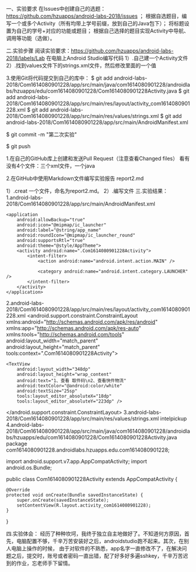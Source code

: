 一、实验要求
在Issues中创建自己的选题：https://github.com/hzuapps/android-labs-2018/issues ；
根据自选题目，编写一个或多个Activity（所有均带上学号前缀，放到自己的Java包下）；
将标题设置为自己的学号+对应的功能或题目；
根据自己选择的题目实现Activity中导航、调用等功能（选做）。

二.实验步骤
阅读实验要求：https://github.com/hzuapps/android-labs-2018/labels/Lab
在电脑上Android Studio编写代码
1）.自己建一个Activity文件
2）.找到values文件下的strings.xml文件，然后修改里面的一个值

3.使用Git将代码提交到自己的库中：
$ git add android-labs-2018/Com1614080901228/app/src/main/java/com1614080901228/androidlabs/hzuapps/edu/com1614080901228/Com1614080901228Activity.java
$ git add android-labs-2018/Com1614080901228/app/src/main/res/layout/activity_com1614080901228.xml
$ git add android-labs-2018/Com1614080901228/app/src/main/res/values/strings.xml
$ git add android-labs-2018/Com1614080901228/app/src/main/AndroidManifest.xml

$ git commit -m "第二次实验"

$ git push

1.在自己的GitHub库上创建和发送Pull Request（注意查看Changed files）
看有没有4个文件：三个xml文件，一个java

2.在GitHub中使用Markdown文件编写实验报告 report2.md

1）.creat 一个文件，命名为report2.md。
2）.编写文件
三.实验结果：
1.android-labs-2018/Com1614080901228/app/src/main/AndroidManifest.xml
<manifest xmlns:android="http://schemas.android.com/apk/res/android"
    package="com1614080901228.androidlabs.hzuapps.edu.com1614080901228">

    <application
        android:allowBackup="true"
        android:icon="@mipmap/ic_launcher"
        android:label="@string/app_name"
        android:roundIcon="@mipmap/ic_launcher_round"
        android:supportsRtl="true"
        android:theme="@style/AppTheme">
        <activity android:name=".Com1614080901228Activity">
            <intent-filter>
                <action android:name="android.intent.action.MAIN" />

                <category android:name="android.intent.category.LAUNCHER" />
            </intent-filter>
        </activity>
    </application>

</manifest>


2.android-labs-2018/Com1614080901228/app/src/main/res/layout/activity_com1614080901228.xml
<android.support.constraint.ConstraintLayout xmlns:android="http://schemas.android.com/apk/res/android"
    xmlns:app="http://schemas.android.com/apk/res-auto"
    xmlns:tools="http://schemas.android.com/tools"
    android:layout_width="match_parent"
    android:layout_height="match_parent"
    tools:context=".Com1614080901228Activity">

    <TextView
        android:layout_width="348dp"
        android:layout_height="wrap_content"
        android:text="1、查看 取件码\n2、查看快件物流"
        android:textColor="@android:color/white"
        android:textSize="25sp"
        tools:layout_editor_absoluteX="18dp"
        tools:layout_editor_absoluteY="223dp" />

</android.support.constraint.ConstraintLayout>
3.android-labs-2018/Com1614080901228/app/src/main/res/values/strings.xml
<resources>
    <string name="app_name">intelpickup</string>
</resources>
4.android-labs-2018/Com1614080901228/app/src/main/java/com1614080901228/androidlabs/hzuapps/edu/com1614080901228/Com1614080901228Activity.java
package com1614080901228.androidlabs.hzuapps.edu.com1614080901228;

import android.support.v7.app.AppCompatActivity;
import android.os.Bundle;

public class Com1614080901228Activity extends AppCompatActivity {

    @Override
    protected void onCreate(Bundle savedInstanceState) {
        super.onCreate(savedInstanceState);
        setContentView(R.layout.activity_com1614080901228);
    }
}

四.实验体会：
经历了种种坎坷，我终于独立自主地做好了。不知道何方原因，首先，电脑配置不够，千辛万苦安装好之后，androidstudio跑不起来。其次，在别人电脑上操作的时候，
由于对软件的不熟悉，app名字一直修改不了，在解决问题之后，提交时，账号或者密码一直出错，配了好多好多遍sshkey，千辛万苦迟到的作业，忘老师手下留情。
